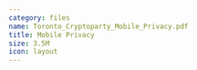 ```yaml
---
category: files
name: Toronto_Cryptoparty_Mobile_Privacy.pdf
title: Mobile Privacy
size: 3.5M
icon: layout
---
```

